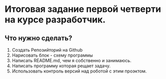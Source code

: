 # Итоговая задание первой четверти на курсе разработчик. 

## Что нужно сделать?

1. Создать Репозийторий на Github
2. Нарисовать блок - схему программы
3. Написать README.md, чем я собственно и занимаюсь.
4. Написать программу которая рещает задачу.
5. Использовать контроль версий над роботой с этим проэктом.

